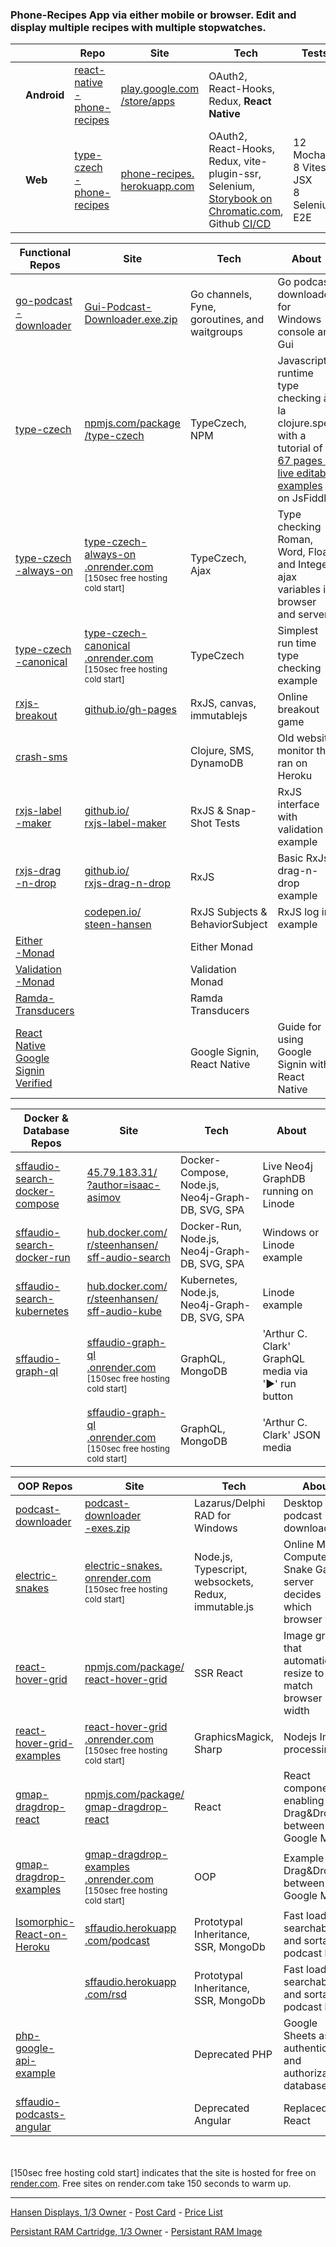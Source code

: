 



### Phone-Recipes App via either mobile or browser. Edit and display multiple recipes with multiple stopwatches.
| | |Repo|Site|Tech|Tests|
|-|-|----|----|----|-----|
| |**Android**| [react-native<br>-phone-recipes][rec_m] | [play.google.com<br>/store/apps][rec_a]  | OAuth2, React-Hooks, Redux, **React Native**  | |
| |**Web**| [type-czech<br>-phone-recipes][rec_g]   | [phone-recipes.<br>herokuapp.com][rec_w] | OAuth2, React-Hooks, Redux, vite-plugin-ssr, Selenium, <br> [Storybook on Chromatic.com](https://6269af43d179dc004af9a1ec-ltzwmhwlbd.chromatic.com/?path=/story/pages-minimalpage--minimal-page),  Github [CI/CD][rec_c] | 12 Mocha <br>8 Vitest JSX<br>8 Selenium E2E |





[gpd_g]: https://github.com/steenhansen/go-podcast-downloader#screen-shot
[gdo_w]: https://github.com/steenhansen/go-podcast-downloader/raw/main/Gui-Podcast-Downloader.exe.zip


| Functional Repos | Site                                                  | Tech                                                                                                                                                                                                                                                                                             |About|Tests|
| ------------------------------------ | -------------------------------------------------------- | -----------------------------------------------------------------------------------------------------------------------------------------------------------------------------------------------------------------------------------------------------------------------|--------------------------------- | --|
| [go-podcast<br>-downloader][gpd_g]    | [Gui-Podcast-Downloader.exe.zip][gdo_w]    | Go channels, Fyne,  goroutines, and waitgroups                      | Go podcast downloader for Windows console and Gui |20
| [type-czech][tcz_g]                  | [npmjs.com/package<br>/type-czech][tcz_n]                                     | TypeCzech, NPM                                                                                                                                                                                                                                    | Javascript runtime type checking à la clojure.spec with a tutorial of [67 pages of live editable examples](https://jsfiddle.net/steen_hansen/1Lshcept/?Example-Contents) on JsFiddle.                                                                |2444
| [type-czech<br>-always-on][aon_g]        | [type-czech-always-on<br>.onrender.com][aon_w]<br> <sup>[150sec free hosting cold start]</sup> | TypeCzech, Ajax        | Type checking Roman, Word, Float, and Integer ajax variables in browser and server                                                                                             |
| [type-czech<br>-canonical][can_g]        | [type-czech-canonical<br>.onrender.com][can_w]<br> <sup>[150sec free hosting cold start]</sup> | TypeCzech                                     | Simplest run time type checking example                                                 |
| [rxjs-breakout][brk_g]               | [github.io/gh-pages][brk_w]                                 | RxJS, canvas, immutablejs   | Online breakout game  |
| [crash-sms][sms_g]                   |                           | Clojure, SMS, DynamoDB   | Old website monitor that ran on Heroku  |
| [rxjs-label<br>-maker][lbl_g]            | [github.io/<br>rxjs-label-maker][lbl_w]                      | RxJS &amp; Snap-Shot Tests | RxJS interface with validation example         |
| [rxjs-drag<br>-n-drop][drg_g]            | [github.io/<br>rxjs-drag-n-drop][drg_w]                       | RxJS         | Basic RxJs drag-n-drop example                                                                                                                                                                                                                                                                                          |
|                                      | [codepen.io/<br>steen-hansen][aut_c]        | RxJS Subjects &amp; BehaviorSubject              | RxJS log in example                                                                                                                                                                                                                                                       |     | [clojure-text-diff ][ctd_g] |     | Clojure | Clojure |
| [Either<br>-Monad][mon_g]                |                                                          | Either Monad                                                                                                                                                                                                                                                                                             |                                                                                                                                                                                                                      |
| [Validation<br>-Monad][val_g]            |                                                          | Validation Monad                                                                                                                                                                                                                                                                                         |                                                                                                                                                                                                                     |
| [Ramda-<br>Transducers ][ram_g]          |                                                          | Ramda Transducers                                                                                                                                                                                                                                                                                        |                                                                                                                                                                                                                                                                                        |
| [React Native<br>Google Signin<br>Verified  ][rnt_g]          |                                                          | Google Signin, React Native                                                                                                                                                                       | Guide for using Google Signin with React Native                                                                                                                                                                                                                                                                                   |

[rec_a]: https://play.google.com/store/apps/details?id=com.fonecook3
[rec_m]: https://github.com/steenhansen/react-native-phone-recipes
[rec_g]: https://github.com/steenhansen/type-czech-phone-recipes
[rec_w]: https://phone-recipes.herokuapp.com/steenhansen1942/gmail.com
[rec_c]: https://github.com/steenhansen/type-czech-phone-recipes/actions/runs/2728792562
[tcz_g]: https://github.com/steenhansen/type-czech
[tcz_n]: https://www.npmjs.com/package/type-czech
[aon_g]: https://github.com/steenhansen/type-czech-always-on
[aon_w]: https://type-czech-always-on.onrender.com/

[can_g]: https://github.com/steenhansen/type-czech-canonical
[can_w]: https://type-czech-canonical.onrender.com/


[brk_g]: https://github.com/steenhansen/rxjs-breakout
[brk_w]: https://steenhansen.github.io/gh-pages/
[sms_g]: https://github.com/steenhansen/crash-sms
[lbl_g]: https://github.com/steenhansen/rxjs-label-maker
[lbl_w]: https://steenhansen.github.io/rxjs-label-maker/
[drg_g]: https://github.com/steenhansen/rxjs-drag-n-drop
[drg_w]: https://steenhansen.github.io/rxjs-drag-n-drop/
[aut_c]: https://codepen.io/steen-hansen/pen/XWEXYgQ
[ctd_g]: https://github.com/steenhansen/clojure-text-diff
[mon_g]: https://gist.github.com/steenhansen/f9a9e9eee2fd563e378d8ddfce98cf0a
[val_g]: https://gist.github.com/steenhansen/5a0dbad5388a79ebb900b257fc7a129c
[ram_g]: https://gist.github.com/steenhansen/3e8c320725c6196c9a259661473dec42
[php_a]: https://gist.github.com/steenhansen/6b15623db6139c429c4fdf6f46ae9745
[rnt_g]: https://github.com/steenhansen/react-native-google-signin-verified

| Docker &amp; Database Repos | Site                                        | Tech                | About                                                      |
| ----------------------------------------- | ---------------------------------------------- | ---------------------|------------------------------------------------------------ |
| [sffaudio-search-docker-compose ][sli_g]  | [45.79.183.31/<br>?author=isaac-asimov][sli_w]       | Docker-Compose, Node.js, Neo4j-Graph-DB, SVG, SPA                | Live Neo4j GraphDB running on Linode                |
| [sffaudio-search-docker-run ][swi_g]      | [hub.docker.com/<br>r/steenhansen/<br>sff-audio-search][swi_d]                          | Docker-Run, Node.js, Neo4j-Graph-DB, SVG, SPA             | Windows or Linode example      |
| [sffaudio-search-kubernetes][sku_g]       | [hub.docker.com/<br>r/steenhansen/<br>sff-audio-kube][sku_d]                          | Kubernetes, Node.js, Neo4j-Graph-DB, SVG, SPA | Linode example  |
| [sffaudio-graph-ql ][sgr_g]               | [sffaudio-graph-ql<br>.onrender.com][sgr_w] <br> <sup>[150sec free hosting cold start] | GraphQL, MongoDB    | 'Arthur C. Clark' GraphQL media via '&#9658;' run button   |
|                                           | [sffaudio-graph-ql<br>.onrender.com][sgr_j]<br> <sup>[150sec free hosting cold start]     | GraphQL, MongoDB                  |'Arthur C. Clark' JSON media                  |

[sli_g]: https://github.com/steenhansen/sffaudio-search-docker-compose
[sli_w]: http://45.79.183.31/?author=isaac-asimov
[swi_g]: https://github.com/steenhansen/sffaudio-search-docker-run
[swi_d]: https://hub.docker.com/r/steenhansen/sff-audio-search
[sku_g]: https://github.com/steenhansen/sffaudio-search-kubernetes
[sku_d]: https://hub.docker.com/r/steenhansen/sff-audio-kube
[sgr_g]: https://github.com/steenhansen/sffaudio-graph-ql
[sgr_w]: https://sffaudio-graph-ql.onrender.com/graphiql?operationName=serch_ql&query=query%20serch_ql(%24search_parameter%3A%20String!)%20%7B%0A%20%20search_site_content(search_text%3A%20%24search_parameter)%20%7B%0A%20%20%20%20%20%20...%20on%20ArticlePage%7B%20ID%20headline%20article_post%20%20%20%7D%2C%0A%20%20%20%20...%20on%20MentionPage%7B%20ID%20headline%20mention_post%20%20%20%7D%2C%0A%20%20%20%20...%20on%20RsdMedia%20%7B%20ID%20rsd_post%20resource%0A%20%20%20%20%20%20%20%20%20%20%20%20%20%20%20%20%20%20%20%20%20%20book%7B%20author%20title%20%7D%0A%20%20%20%20%20%20%20%20%20%20%20%20%20%20%20%20%20%20%20%20%20%20podcast%20%7B%20description%20mp3%20length%20episode%20%7D%20%20%20%7D%2C%0A%20%20%20%20...%20on%20SffAudioMedia%20%7B%20ID%20sffaudio_post%20narrator%0A%20%20%20%20%20%20%20%20%20%20%20%20%20%20%20%20%20%20%20%20%20%20%20%20%20%20%20possiblebook%7B%20author%20title%20%7D%0A%20%20%20%20%20%20%20%20%20%20%20%20%20%20%20%20%20%20%20%20%20%20%20%20%20%20%20podcast%20%7B%20description%20mp3%20length%20episode%20%7D%20%20%20%7D%0A%20%20%7D%0A%7D%0A&variables=%7B%0A%20%20%22search_parameter%22%3A%20%22Clarke%22%0A%7D


[sgr_j]: https://sffaudio-graph-ql.onrender.com/graphql?operationName=serch_ql&query=%0Aquery%20serch_ql(%24search_parameter%3A%20String!)%20%7B%0A%20search_site_content(search_text%3A%20%24search_parameter)%20%7B%0A%20...%20on%20ArticlePage%7B%20ID%20headline%20article_post%20%7D%2C%0A%20...%20on%20MentionPage%7B%20ID%20headline%20mention_post%20%7D%2C%0A%20...%20on%20RsdMedia%20%7B%20ID%20rsd_post%20resource%0A%20book%20%7B%20author%20title%20%7D%0A%20podcast%20%7B%20description%20mp3%20length%20episode%20%7D%20%7D%2C%0A%20...%20on%20SffAudioMedia%20%7B%20ID%20sffaudio_post%20narrator%20about%0A%20possiblebook%7B%20author%20title%20%7D%0A%20podcast%20%7B%20description%20mp3%20length%20episode%20%7D%20%7D%2C%0A%20...%20on%20PdfMedia%20%7B%20ID%0A%20book%20%7B%20author%20title%20%7D%0A%20issues%20%7B%20url%20publisher%20pages%20%7D%20%7D%0A%20%7D%0A%7D%20&variables=%7B%20%22search_parameter%22%3A%20%22clarke%22%7D

| OOP Repos                  | Site                                                                 | Tech                    | About                                                  |Tests
| ----------------------------------- | ----------------------------------------------------------------------- | ----------------------------------|-------------------------------------------- |--|
| [podcast-downloader][dsk_g]         | [podcast-downloader<br>-exes.zip][dsk_w]                                           | Lazarus/Delphi RAD for Windows                   |Desktop exe podcast downloader    | 22
| [electric-snakes][elc_g]            | [electric-snakes.<br>onrender.com][elc_w] <br> <sup>[150sec free hosting cold start]</sup>               | Node.js, Typescript, websockets, Redux, immutable.js                           | Online Multi-Computer Snake Game, server decides which browser wins |
| [react-hover-grid][rhg_g]           | [npmjs.com/package/<br>react-hover-grid][rhg_n]                                  | SSR React                                         | Image grids that automatically resize to match browser width  |
|    [react-hover-grid-examples][rhg_e]                                  | [react-hover-grid<br>.onrender.com][rhg_w] <br> <sup>[150sec free hosting cold start]</sup>           |        GraphicsMagick, Sharp           |Nodejs Image processing |
| [gmap-dragdrop-react][map_g]        | [npmjs.com/package/<br>gmap-dragdrop-react][map_n]                                     | React       |React component enabling Drag&amp;Drop<br>between &amp; on Google Maps |
|   [gmap-dragdrop-examples][map_e]                                | [gmap-dragdrop-examples<br>.onrender.com][map_w] <br> <sup>[150sec free hosting cold start]</sup>             | OOP                       | Example of Drag&amp;Drop<br> between &amp; on Google Maps |
| [Isomorphic-React-on-Heroku][iso_g] | [sffaudio.herokuapp<br>.com/podcast][pod_h] |   Prototypal Inheritance, SSR, MongoDb | Fast loading, searchable, and sortable podcast list|
|                                     | [sffaudio.herokuapp<br>.com/rsd][rsd_h]      | Prototypal Inheritance, SSR, MongoDb  | Fast loading, searchable, and sortable podcast list|
| [php-google-api-example][php_g]     |                             | Deprecated PHP                   | Google Sheets as an authentication and authorization database|
| [sffaudio-podcasts-angular][ang_g]  |            | Deprecated Angular                                                | Replaced by React   |

[pod_h]: https://sffaudio.herokuapp.com/podcast/table
[rsd_h]: https://sffaudio.herokuapp.com/rsd/table
[pod_s]: https://docs.google.com/spreadsheets/d/1cWtA1AaY83cBuU_6vt64adDeR-dfT-X1U5VgvCRVMAg/edit#gid=0
[rsd_s]: https://docs.google.com/spreadsheets/d/1VFMgWy6wmTkFIpeNW-NkZdWmpz5iZcuULgMpjn8_QgU/edit#gid=0
[pod_w]: https://www.sffaudio.com/the-sffaudio-podcast/
[rsd_w]: https://www.sffaudio.com/reading-short-and-deep/
[elc_g]: https://github.com/steenhansen/electric-snakes
[elc_w]: https://electric-snakes.onrender.com/create-game
[dsk_g]: https://github.com/steenhansen/podcast-downloader#screen-shot
[dsk_w]: https://github.com/steenhansen/podcast-downloader/raw/master/podcast-downloader-exes.zip
[rhg_g]: https://github.com/steenhansen/react-hover-grid
[rhg_n]: https://www.npmjs.com/package/react-hover-grid
[rhg_w]: https://react-hover-grid.onrender.com
[rhg_e]: https://github.com/steenhansen/react-hover-grid-examples
[map_g]: https://github.com/steenhansen/gmap-dragdrop-react
[map_n]: https://www.npmjs.com/package/gmap-dragdrop-react
[map_w]: https://gmap-dragdrop-examples.onrender.com/maps
[map_e]: https://github.com/steenhansen/gmap-dragdrop-examples
[iso_g]: https://github.com/steenhansen/Isomorphic-React-on-Heroku
[php_g]: https://github.com/steenhansen/php-google-api-example
[ang_g]: https://github.com/steenhansen/sffaudio-podcasts-angular

<br><br>
 [150sec free hosting cold start] indicates that the site is hosted for free on [render.com](https://render.com/). Free sites on render.com take 150 seconds to warm up.


---

[Hansen Displays, 1/3 Owner](https://web.archive.org/web/20110204235449/http://hansendisplays.com/) - [Post Card](/images/hansen-displays-photo.jpg) - [Price List](/images/hansen-displays-brochure_us.pdf)

[Persistant RAM Cartridge, 1/3 Owner](https://atariage.com/forums/topic/287343-the-persistent-ram-cartridge/) - [Persistant RAM Image](/images/persistant-ram-front.jpg)
